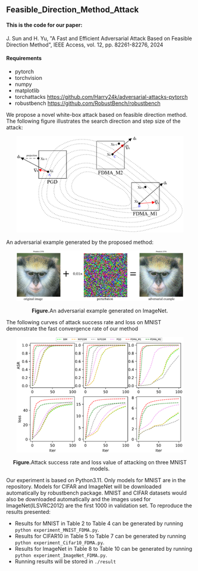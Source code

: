 ## Feasible_Direction_Method_Attack
#### This is the code for our paper:<br>
J. Sun and H. Yu, "A Fast and Efficient Adversarial Attack Based on Feasible Direction
Method", IEEE Access, vol. 12, pp. 82261-82276, 2024
#### Requirements
- pytorch
- torchvision
- numpy
- matplotlib
- torchattacks https://github.com/Harry24k/adversarial-attacks-pytorch
- robustbench https://github.com/RobustBench/robustbench

We propose a novel white-box attack based on feasible direction method. 
The following figure illustrates the search direction and step size of the attack:
<p align="center">
    <img src="direction_illustrate.png" width="450">
</p>


An adversarial example generated by the proposed method:
<p align="center">
    <img src="ori+noise.png" width="450">
</p>
<p align="center">
<b>Figure.</b>An adversarial example generated on ImageNet.
</p>

The following curves of attack success rate and loss on MNIST demonstrate the fast convergence rate of our method
<p align="center">
    <img src="curves_mnist_threemodels.png" width="450">
</p>
<p align="center">
<b>Figure.</b>Attack success rate and loss value of attacking on three MNIST models.
</p>

Our experiment is based on Python3.11. Only models for MNIST are in the repository. Models for CIFAR and ImageNet will be downloaded automatically by robustbench package. MNIST and CIFAR datasets would also be downloaded automatically and the images used for ImageNet(ILSVRC2012) are the first 1000 in validation set. To reproduce the results presented:

- Results for MNIST in Table 2 to Table 4 can be generated by running  ```python experiment_MNIST_FDMA.py```.<br>
- Results for CIFAR10 in Table 5 to Table 7 can be generated by running  ```python experiment_Cifar10_FDMA.py```.<br>
- Results for ImageNet in Table 8 to Table 10 can be generated by running  ```python experiment_ImageNet_FDMA.py```.<br>
- Running results will be stored in ```./result```



